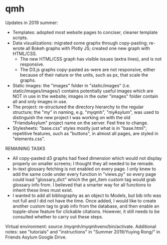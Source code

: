 # qmh

Updates in 2019 summer:

- Templates: adopted most website pages to conciser, cleaner template scripts.
- Data visualizations: migrated some graphs through copy-pasting; re-wrote all Bokeh graphs with Plotly JS; created one new graph with HTML/CSS.
  - The new HTML/CSS graph has visible issues (extra lines), and is not responsive.
  - The D3.js graphs copy-pasted as-were are not responsive, either because of their nature or the units, such as px, that scale the graphs.
- Static images: the "images" folder in "static/images" (i.e. static/images/images/) contains potentially useful images which are NOT in use in the website; images in the outer "images" folder contain all and only images in use.
- The project: re-structured the directory hierarchy to the regular structure; the "my" in naming, e.g. "myqmh", "myAsylum", was used to distinguish the new project I was working on with the old "FriendsAsylum" project name on the server. Feel free to change.
- Stylesheets: "base.css" styles mostly just what is in "base.html"; repetitive features, such as "buttons", in almost all pages, are styled in "elements.css".

REMAINING TASKS
- All copy-pasted d3 graphs had fixed dimension which would not display properly on smaller screens; I thought they all needed to be remade.
- In-text glossary fetching is not enabled on every page. I only knew to add the same code under every function in "views.py" so every page could load "glossary_dict" which the get_item custom tag would grab glossary info from. I believed that a smarter way for all functions to inherit these lines must exist.
- I wanted to add all bibliography as an object to Models, but bib info was not full and I did not have the time. Once added, I would like to create another custom tag to grab info from the database, and then enable an topple-show feature for clickable citations. However, it still needs to be consulted whether to carry out these steps.

Virtual environment: source /myqmh/myqmhvenv/bin/activate.
Additional notes: see "tutorials" and "instructions" in "Summer 2019/Yuying Rong/" in Friends Asylum Google Drive.
